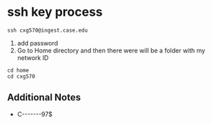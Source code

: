 # ssh key process

```
ssh cxg570@ingest.case.edu
```

1. add password
1. Go to Home directory and then there were will be a folder with my network ID

```
cd home
cd cxg570
```


## Additional Notes
- C-------97$
 
